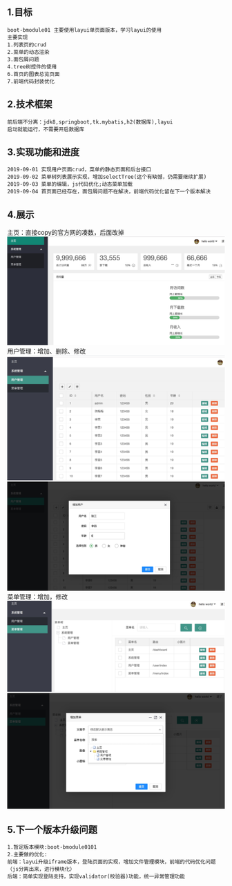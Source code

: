 
## 1.目标
    boot-bmodule01 主要使用layui单页面版本，学习layui的使用
    主要实现
    1.列表页的crud
    2.菜单的动态渲染
    3.面包屑问题
    4.tree树控件的使用
    6.首页的图表总览页面
    7.前端代码封装优化

## 2.技术框架
    前后端不分离：jdk8,springboot,tk.mybatis,h2(数据库),layui
    启动就能运行，不需要开启数据库
    
## 3.实现功能和进度
    2019-09-01 实现用户页面crud，菜单的静态页面和后台接口
    2019-09-02 菜单树列表展示实现，增加selectTree(这个有缺憾，仍需要继续扩展)
    2019-09-03 菜单的编辑，js代码优化;动态菜单加载
    2019-09-04 首页面已经存在，面包屑问题不在解决，前端代码优化留在下一个版本解决
    
## 4.展示

主页：直接copy的官方网的凑数，后面改掉
![avatar](src/main/resources//images/dashboard.jpg) 
用户管理：增加、删除、修改
![avatar](src/main/resources//images/userlist.jpg) 
![avatar](src/main/resources//images/useradd.jpg) 
菜单管理：增加，修改
![avatar](src/main/resources//images/menulist.jpg) 
![avatar](src/main/resources//images/menuadd.jpg) 

## 5.下一个版本升级问题 

    1.暂定版本模块:boot-bmodule0101
    2.主要做的优化:
    前端：layui升级iframe版本，登陆页面的实现，增加文件管理模块，前端的代码优化问题（js分离出来，进行模块化）
    后端：简单实现登陆支持，实现validator(校验器)功能，统一异常管理功能
    
    

   
    
    
    
    
    
    
    
    

   


